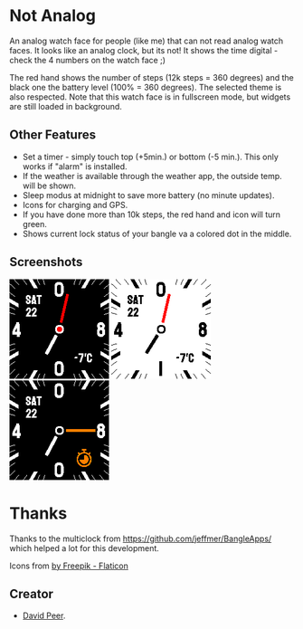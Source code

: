 # Not Analog
An analog watch face for people (like me) that can not read analog watch faces.
It looks like an analog clock, but its not! It shows the time digital - check the
4 numbers on the watch face ;)

The red hand shows the number of steps (12k steps = 360 degrees) and the
black one the battery level (100% = 360 degrees).
The selected theme is also respected. Note that this watch face is in fullscreen
mode, but widgets are still loaded in background.

## Other Features
- Set a timer - simply touch top (+5min.) or bottom (-5 min.). This only works if "alarm" is installed.
- If the weather is available through the weather app, the outside temp. will be shown.
- Sleep modus at midnight to save more battery (no minute updates).
- Icons for charging and GPS.
- If you have done more than 10k steps, the red hand and icon will turn green.
- Shows current lock status of your bangle va a colored dot in the middle.


## Screenshots
![](screenshot_1.png)
![](screenshot_2.png)
![](screenshot_3.png)


# Thanks
Thanks to the multiclock from https://github.com/jeffmer/BangleApps/
which helped a lot for this development.

Icons from <a href="https://www.flaticon.com/free-icons" title="icons">by Freepik - Flaticon</a>

## Creator
- [David Peer](https://github.com/peerdavid).